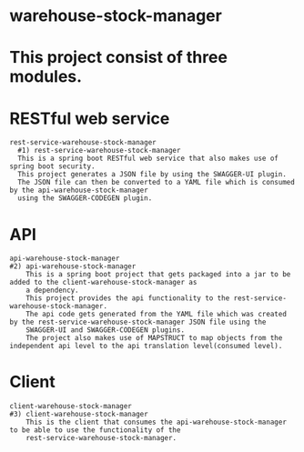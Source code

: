 # warehouse-stock-manager
# This project consist of three modules.
# RESTful web service
    rest-service-warehouse-stock-manager
      #1) rest-service-warehouse-stock-manager
      This is a spring boot RESTful web service that also makes use of spring boot security.
      This project generates a JSON file by using the SWAGGER-UI plugin.
      The JSON file can then be converted to a YAML file which is consumed by the api-warehouse-stock-manager 
      using the SWAGGER-CODEGEN plugin.
      
# API
    api-warehouse-stock-manager
    #2) api-warehouse-stock-manager
        This is a spring boot project that gets packaged into a jar to be added to the client-warehouse-stock-manager as 
        a dependency.
        This project provides the api functionality to the rest-service-warehouse-stock-manager.
        The api code gets generated from the YAML file which was created by the rest-service-warehouse-stock-manager JSON file using the
        SWAGGER-UI and SWAGGER-CODEGEN plugins.
        The project also makes use of MAPSTRUCT to map objects from the independent api level to the api translation level(consumed level).
        
# Client
    client-warehouse-stock-manager
    #3) client-warehouse-stock-manager
        This is the client that consumes the api-warehouse-stock-manager to be able to use the functionality of the 
        rest-service-warehouse-stock-manager.
